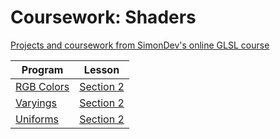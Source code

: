 # Coursework: Shaders
[Projects and coursework from SimonDev's online GLSL course](https://simondev.teachable.com/p/glsl-shaders-from-scratch)


| Program                                     | Lesson                    |
| ------------------------------------------- | ------------------------- |
| [RGB Colors](./section-2/simple-colors-hw/) | [Section 2](./section-2/) |
| [Varyings](./section-2/varyings-hw/)        | [Section 2](./section-2/) |
| [Uniforms](./section-2/uniforms-hw/)        | [Section 2](./section-2/) |